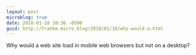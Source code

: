 ```yaml
---
layout: post
microblog: true
date: 2018-01-18 10:36 -0500
guid: http://frankm.micro.blog/2018/01/18/why-would-a.html
---
```

Why would a web site load in mobile web browsers but not on a desktop? 
